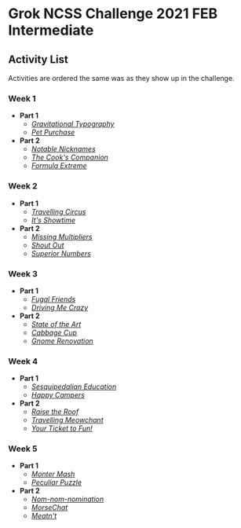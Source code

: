 # Grok NCSS Challenge 2021 FEB Intermediate

## Activity List
Activities are ordered the same was as they show up in the challenge.

### Week 1
- **Part 1**
    - [*Gravitational Typography*](Week-1/Gravitational-Typography/readme.md)
    - [*Pet Purchase*](Week-1/Pet-Purchase/readme.md)
- **Part 2**
    - [*Notable Nicknames*](Week-1/Notable-Nicknames/readme.md)
    - [*The Cook's Companion*](Week-1/The-Cooks-Companion/readme.md)
    - [*Formula Extreme*](Week-1/Formula-Extreme/readme.md)

### Week 2
- **Part 1**
    - [*Travelling Circus*](Week-2/Travelling-Circus/readme.md)
    - [*It's Showtime*](Week-2/Its-Showtime/readme.md)
- **Part 2**
    - [*Missing Multipliers*](Week-2/Missing-Multipliers/readme.md)
    - [*Shout Out*](Week-2/Shout-Out/readme.md)
    - [*Superior Numbers*](Week-2/Superior-Numbers/readme.md)

### Week 3
- **Part 1**
    - [*Fugal Friends*](Week-3/Fugal-Friends/readme.md)
    - [*Driving Me Crazy*](Week-3/Driving-Me-Crazy/readme.md)
- **Part 2**
    - [*State of the Art*](Week-3/State-of-the-Art/readme.md)
    - [*Cabbage Cup*](Week-3/Cabbage-Cup/readme.md)
    - [*Gnome Renovation*](Week-3/Gnome-Renovation/readme.md)

### Week 4
- **Part 1**
    - [*Sesquipedalian Education*](Week-4/Sesquipedalian-Education)
    - [*Happy Campers*](Week-4/Happy-Campers)
- **Part 2**
    - [*Raise the Roof*](Week-4/Raise-the-Roof)
    - [*Travelling Meowchant*](Week-4/Travelling-Meowchant)
    - [*Your Ticket to Fun!*](Week-4/Your-Ticket-to-Fun)

### Week 5
- **Part 1**
    - [*Monter Mash*](Week-5/Monster-Mash)
    - [*Peculiar Puzzle*](Week-5/Peculiar-Puzzle)
- **Part 2**
    - [*Nom-nom-nomination*](Week-5/Nom-nom-nomination)
    - [*MorseChat*](Week-5/MorseChat)
    - [*Meatn't*](Week-5/Meatn't)
